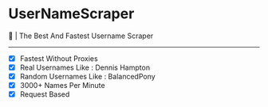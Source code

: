 # UserNameScraper
🤖 | The Best And Fastest Username Scraper

--------------------------------------- 
* [x] Fastest Without Proxies
* [x] Real Usernames Like : Dennis Hampton
* [x] Random Usernames Like : BalancedPony
* [x] 3000+ Names Per Minute
* [x] Request Based
